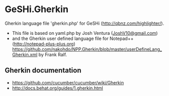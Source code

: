 # GeSHi.Gherkin


Gherkin language file 'gherkin.php' for GeSHi (http://qbnz.com/highlighter/).

- This file is based on yaml.php by Josh Ventura (JoshV10@gmail.com)
- and the Gherkin user defined language file for Notepad++ (http://notepad-plus-plus.org)
  https://github.com/nakohdo/NPP.Gherkin/blob/master/userDefineLang_Gherkin.xml
  by Frank Ralf.

## Gherkin documentation
- https://github.com/cucumber/cucumber/wiki/Gherkin
- http://docs.behat.org/guides/1.gherkin.html
